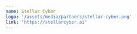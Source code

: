 ```yaml
---
name: Stellar Cyber
logo: '/assets/media/partners/stellar-cyber.png'
link: 'https://stellarcyber.ai'
---
```

